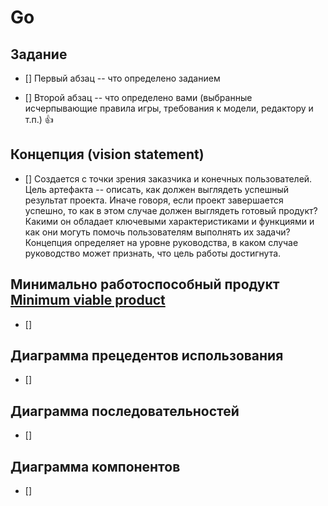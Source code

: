 # Go

## Задание
- [] Первый абзац -- что определено заданием

- [] Второй абзац -- что определено вами (выбранные исчерпывающие правила игры, требования к модели, редактору и т.п.) :+1:

## Концепция (vision statement)
- [] Создается с точки зрения заказчика и конечных пользователей. Цель артефакта -- описать, как должен выглядеть успешный результат проекта. Иначе говоря, если проект завершается успешно, то как в этом случае должен выглядеть готовый продукт? Какими он обладает ключевыми характеристиками и функциями и как они могуть помочь пользователям выполнять их задачи? Концепция определяет на уровне руководства, в каком случае руководство может признать, что цель работы достигнута.

## Минимально работоспособный продукт [Minimum viable product](https://en.wikipedia.org/wiki/Minimum_viable_product)
- []

## Диаграмма прецедентов использования
- []

## Диаграмма последовательностей
- []

## Диаграмма компонентов
- []
